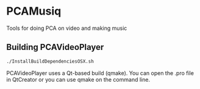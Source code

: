 PCAMusiq
========
Tools for doing PCA on video and making music

Building PCAVideoPlayer
-----------------------
```sh
./InstallBuildDependenciesOSX.sh
```
PCAVideoPlayer uses a Qt-based build (qmake). You can open the .pro file in QtCreator or you can use qmake on the command line.
